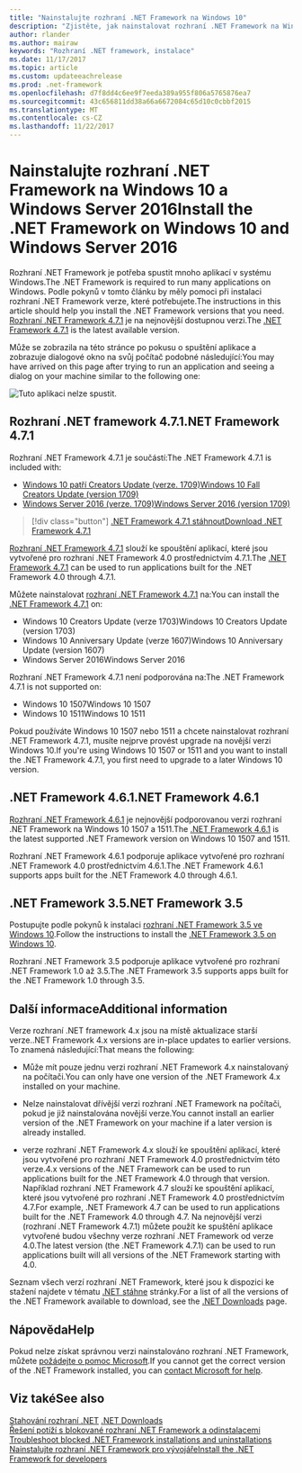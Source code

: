 ```yaml
---
title: "Nainstalujte rozhraní .NET Framework na Windows 10"
description: "Zjistěte, jak nainstalovat rozhraní .NET Framework na Windows 10 nebo Windows Server 2016."
author: rlander
ms.author: mairaw
keywords: "Rozhraní .NET framework, instalace"
ms.date: 11/17/2017
ms.topic: article
ms.custom: updateeachrelease
ms.prod: .net-framework
ms.openlocfilehash: d7f8dd4c6ee9f7eeda389a955f806a5765876ea7
ms.sourcegitcommit: 43c656811dd38a66a6672084c65d10c0cbbf2015
ms.translationtype: MT
ms.contentlocale: cs-CZ
ms.lasthandoff: 11/22/2017
---
```

# <a name="install-the-net-framework-on-windows-10-and-windows-server-2016"></a><span data-ttu-id="ac1fb-104">Nainstalujte rozhraní .NET Framework na Windows 10 a Windows Server 2016</span><span class="sxs-lookup"><span data-stu-id="ac1fb-104">Install the .NET Framework on Windows 10 and Windows Server 2016</span></span>

<span data-ttu-id="ac1fb-105">Rozhraní .NET Framework je potřeba spustit mnoho aplikací v systému Windows.</span><span class="sxs-lookup"><span data-stu-id="ac1fb-105">The .NET Framework is required to run many applications on Windows.</span></span> <span data-ttu-id="ac1fb-106">Podle pokynů v tomto článku by měly pomoci při instalaci rozhraní .NET Framework verze, které potřebujete.</span><span class="sxs-lookup"><span data-stu-id="ac1fb-106">The instructions in this article should help you install the .NET Framework versions that you need.</span></span> <span data-ttu-id="ac1fb-107">[Rozhraní .NET Framework 4.7.1](https://www.microsoft.com/download/details.aspx?id=56115&desc=dotnet47) je na nejnovější dostupnou verzi.</span><span class="sxs-lookup"><span data-stu-id="ac1fb-107">The [.NET Framework 4.7.1](https://www.microsoft.com/download/details.aspx?id=56115&desc=dotnet47) is the latest available version.</span></span>

<span data-ttu-id="ac1fb-108">Může se zobrazila na této stránce po pokusu o spuštění aplikace a zobrazuje dialogové okno na svůj počítač podobné následující:</span><span class="sxs-lookup"><span data-stu-id="ac1fb-108">You may have arrived on this page after trying to run an application and seeing a dialog on your machine similar to the following one:</span></span>

![Tuto aplikaci nelze spustit.](./media/this-application-could-not-be-started.png)

## <a name="net-framework-471"></a><span data-ttu-id="ac1fb-110">Rozhraní .NET framework 4.7.1</span><span class="sxs-lookup"><span data-stu-id="ac1fb-110">.NET Framework 4.7.1</span></span>

<span data-ttu-id="ac1fb-111">Rozhraní .NET Framework 4.7.1 je součástí:</span><span class="sxs-lookup"><span data-stu-id="ac1fb-111">The .NET Framework 4.7.1 is included with:</span></span>

* [<span data-ttu-id="ac1fb-112">Windows 10 patří Creators Update (verze. 1709)</span><span class="sxs-lookup"><span data-stu-id="ac1fb-112">Windows 10 Fall Creators Update (version 1709)</span></span>](https://www.microsoft.com/software-download/windows10)
* [<span data-ttu-id="ac1fb-113">Windows Server 2016 (verze. 1709)</span><span class="sxs-lookup"><span data-stu-id="ac1fb-113">Windows Server 2016 (version 1709)</span></span>](https://docs.microsoft.com/windows-server/get-started/get-started-with-1709)

> [!div class="button"]
[<span data-ttu-id="ac1fb-114">.NET Framework 4.7.1 stáhnout</span><span class="sxs-lookup"><span data-stu-id="ac1fb-114">Download .NET Framework 4.7.1</span></span>](https://www.microsoft.com/net/download/thank-you/net471?utm_source=ms-docs&utm_medium=referral)

<span data-ttu-id="ac1fb-115">[Rozhraní .NET Framework 4.7.1](https://www.microsoft.com/download/details.aspx?id=56115&desc=dotnet47) slouží ke spouštění aplikací, které jsou vytvořené pro rozhraní .NET Framework 4.0 prostřednictvím 4.7.1.</span><span class="sxs-lookup"><span data-stu-id="ac1fb-115">The [.NET Framework 4.7.1](https://www.microsoft.com/download/details.aspx?id=56115&desc=dotnet47) can be used to run applications built for the .NET Framework 4.0 through 4.7.1.</span></span>

<span data-ttu-id="ac1fb-116">Můžete nainstalovat [rozhraní .NET Framework 4.7.1](https://www.microsoft.com/en-us/download/details.aspx?id=56115&desc=dotnet47) na:</span><span class="sxs-lookup"><span data-stu-id="ac1fb-116">You can install the [.NET Framework 4.7.1](https://www.microsoft.com/en-us/download/details.aspx?id=56115&desc=dotnet47) on:</span></span>

* <span data-ttu-id="ac1fb-117">Windows 10 Creators Update (verze 1703)</span><span class="sxs-lookup"><span data-stu-id="ac1fb-117">Windows 10 Creators Update (version 1703)</span></span>
* <span data-ttu-id="ac1fb-118">Windows 10 Anniversary Update (verze 1607)</span><span class="sxs-lookup"><span data-stu-id="ac1fb-118">Windows 10 Anniversary Update (version 1607)</span></span>
* <span data-ttu-id="ac1fb-119">Windows Server 2016</span><span class="sxs-lookup"><span data-stu-id="ac1fb-119">Windows Server 2016</span></span>

<span data-ttu-id="ac1fb-120">Rozhraní .NET Framework 4.7.1 není podporována na:</span><span class="sxs-lookup"><span data-stu-id="ac1fb-120">The .NET Framework 4.7.1 is not supported on:</span></span>

* <span data-ttu-id="ac1fb-121">Windows 10 1507</span><span class="sxs-lookup"><span data-stu-id="ac1fb-121">Windows 10 1507</span></span>
* <span data-ttu-id="ac1fb-122">Windows 10 1511</span><span class="sxs-lookup"><span data-stu-id="ac1fb-122">Windows 10 1511</span></span>

<span data-ttu-id="ac1fb-123">Pokud používáte Windows 10 1507 nebo 1511 a chcete nainstalovat rozhraní .NET Framework 4.7.1, musíte nejprve provést upgrade na novější verzi Windows 10.</span><span class="sxs-lookup"><span data-stu-id="ac1fb-123">If you're using Windows 10 1507 or 1511 and you want to install the .NET Framework 4.7.1, you first need to upgrade to a later Windows 10 version.</span></span>

## <a name="net-framework-461"></a><span data-ttu-id="ac1fb-124">.NET Framework 4.6.1</span><span class="sxs-lookup"><span data-stu-id="ac1fb-124">.NET Framework 4.6.1</span></span>

<span data-ttu-id="ac1fb-125">[Rozhraní .NET Framework 4.6.1](https://www.microsoft.com/download/details.aspx?id=49981) je nejnovější podporovanou verzi rozhraní .NET Framework na Windows 10 1507 a 1511.</span><span class="sxs-lookup"><span data-stu-id="ac1fb-125">The [.NET Framework 4.6.1](https://www.microsoft.com/download/details.aspx?id=49981) is the latest supported .NET Framework version on Windows 10 1507 and 1511.</span></span>

<span data-ttu-id="ac1fb-126">Rozhraní .NET Framework 4.6.1 podporuje aplikace vytvořené pro rozhraní .NET Framework 4.0 prostřednictvím 4.6.1.</span><span class="sxs-lookup"><span data-stu-id="ac1fb-126">The .NET Framework 4.6.1 supports apps built for the .NET Framework 4.0 through 4.6.1.</span></span>

## <a name="net-framework-35"></a><span data-ttu-id="ac1fb-127">.NET Framework 3.5</span><span class="sxs-lookup"><span data-stu-id="ac1fb-127">.NET Framework 3.5</span></span>

<span data-ttu-id="ac1fb-128">Postupujte podle pokynů k instalaci [rozhraní .NET Framework 3.5 ve Windows 10](dotnet-35-windows-10.md).</span><span class="sxs-lookup"><span data-stu-id="ac1fb-128">Follow the instructions to install the [.NET Framework 3.5 on Windows 10](dotnet-35-windows-10.md).</span></span>

<span data-ttu-id="ac1fb-129">Rozhraní .NET Framework 3.5 podporuje aplikace vytvořené pro rozhraní .NET Framework 1.0 až 3.5.</span><span class="sxs-lookup"><span data-stu-id="ac1fb-129">The .NET Framework 3.5 supports apps built for the .NET Framework 1.0 through 3.5.</span></span>

## <a name="additional-information"></a><span data-ttu-id="ac1fb-130">Další informace</span><span class="sxs-lookup"><span data-stu-id="ac1fb-130">Additional information</span></span>

<span data-ttu-id="ac1fb-131">Verze rozhraní .NET framework 4.x jsou na místě aktualizace starší verze.</span><span class="sxs-lookup"><span data-stu-id="ac1fb-131">.NET Framework 4.x versions are in-place updates to earlier versions.</span></span> <span data-ttu-id="ac1fb-132">To znamená následující:</span><span class="sxs-lookup"><span data-stu-id="ac1fb-132">That means the following:</span></span>

- <span data-ttu-id="ac1fb-133">Může mít pouze jednu verzi rozhraní .NET Framework 4.x nainstalovaný na počítači.</span><span class="sxs-lookup"><span data-stu-id="ac1fb-133">You can only have one version of the .NET Framework 4.x installed on your machine.</span></span>

- <span data-ttu-id="ac1fb-134">Nelze nainstalovat dřívější verzi rozhraní .NET Framework na počítači, pokud je již nainstalována novější verze.</span><span class="sxs-lookup"><span data-stu-id="ac1fb-134">You cannot install an earlier version of the .NET Framework on your machine if a later version is already installed.</span></span>

- <span data-ttu-id="ac1fb-135">verze rozhraní .NET Framework 4.x slouží ke spouštění aplikací, které jsou vytvořené pro rozhraní .NET Framework 4.0 prostřednictvím této verze.</span><span class="sxs-lookup"><span data-stu-id="ac1fb-135">4.x versions of the .NET Framework can be used to run applications built for the .NET Framework 4.0 through that version.</span></span> <span data-ttu-id="ac1fb-136">Například rozhraní .NET Framework 4.7 slouží ke spouštění aplikací, které jsou vytvořené pro rozhraní .NET Framework 4.0 prostřednictvím 4.7.</span><span class="sxs-lookup"><span data-stu-id="ac1fb-136">For example, .NET Framework 4.7 can be used to run applications built for the .NET Framework 4.0 through 4.7.</span></span> <span data-ttu-id="ac1fb-137">Na nejnovější verzi (rozhraní .NET Framework 4.7.1) můžete použít ke spuštění aplikace vytvořené budou všechny verze rozhraní .NET Framework od verze 4.0.</span><span class="sxs-lookup"><span data-stu-id="ac1fb-137">The latest version (the .NET Framework 4.7.1) can be used to run applications built will all versions of the .NET Framework starting with 4.0.</span></span>

<span data-ttu-id="ac1fb-138">Seznam všech verzí rozhraní .NET Framework, které jsou k dispozici ke stažení najdete v tématu [.NET stáhne](https://www.microsoft.com/net/download?utm_source=ms-docs&utm_medium=referral) stránky.</span><span class="sxs-lookup"><span data-stu-id="ac1fb-138">For a list of all the versions of the .NET Framework available to download, see the [.NET Downloads](https://www.microsoft.com/net/download?utm_source=ms-docs&utm_medium=referral) page.</span></span>

## <a name="help"></a><span data-ttu-id="ac1fb-139">Nápověda</span><span class="sxs-lookup"><span data-stu-id="ac1fb-139">Help</span></span>

<span data-ttu-id="ac1fb-140">Pokud nelze získat správnou verzi nainstalováno rozhraní .NET Framework, můžete [požádejte o pomoc Microsoft](mailto:dotnet-install-help@service.microsoft.com?subject=Install-Help).</span><span class="sxs-lookup"><span data-stu-id="ac1fb-140">If you cannot get the correct version of the .NET Framework installed, you can [contact Microsoft for help](mailto:dotnet-install-help@service.microsoft.com?subject=Install-Help).</span></span>

## <a name="see-also"></a><span data-ttu-id="ac1fb-141">Viz také</span><span class="sxs-lookup"><span data-stu-id="ac1fb-141">See also</span></span>

<span data-ttu-id="ac1fb-142">[Stahování rozhraní .NET](https://www.microsoft.com/net/download?utm_source=ms-docs&utm_medium=referral) </span><span class="sxs-lookup"><span data-stu-id="ac1fb-142">[.NET Downloads](https://www.microsoft.com/net/download?utm_source=ms-docs&utm_medium=referral) </span></span>  
<span data-ttu-id="ac1fb-143">[Řešení potíží s blokované rozhraní .NET Framework a odinstalacemi](troubleshoot-blocked-installations-and-uninstallations.md) </span><span class="sxs-lookup"><span data-stu-id="ac1fb-143">[Troubleshoot blocked .NET Framework installations and uninstallations](troubleshoot-blocked-installations-and-uninstallations.md) </span></span>  
[<span data-ttu-id="ac1fb-144">Nainstalujte rozhraní .NET Framework pro vývojáře</span><span class="sxs-lookup"><span data-stu-id="ac1fb-144">Install the .NET Framework for developers</span></span>](guide-for-developers.md)